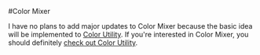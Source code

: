#Color Mixer

I have no plans to add major updates to Color Mixer because the basic idea will be implemented to [Color Utility](http://github.com/jangdan/cu). If you're interested in Color Mixer, you should definitely [check out Color Utility](http://github.com/electricmango/cu).